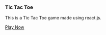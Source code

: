 ### Tic Tac Toe

This is a Tic Tac Toe game made using react.js.

[Play Now](https://www.cric-tube.netlify.com)
